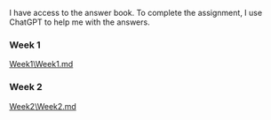 I have access to the answer book. To complete the assignment, I use ChatGPT to help me with the answers.

### Week 1
[Week1\Week1.md](Deep-Learning-Specialization/Structuring-Machine-Learning-Projects/Week1%5CWeek1.md)

### Week 2
[Week2\Week2.md](Deep-Learning-Specialization/Structuring-Machine-Learning-Projects/Week2%5CWeek2.md)
